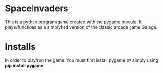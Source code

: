 # SpaceInvaders
This is a python program/game created with the pygame module. It plays/functions as a simplyfied version of the classic arcade game Galaga.
# Installs
In order to play/run the game. You must first install pygame by simply using <strong>pip install pygame</strong>
